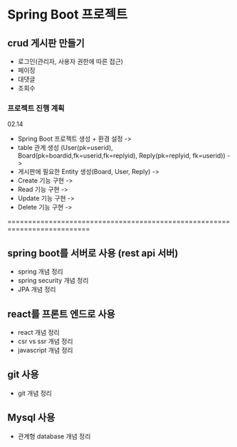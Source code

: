 # Spring Boot 프로젝트

## crud 게시판 만들기

- 로그인(관리자, 사용자 권한에 따른 접근)
- 페이징 
- 대댓글
- 조회수 

### 프로젝트 진행 계획 

02.14 

- Spring Boot 프로젝트 생성 + 환경 설정 -> 
- table 관계 생성 (User(pk=userid), Board(pk=boardid,fk=userid,fk=replyid), Reply(pk=replyid, fk=userid)) ->
- 게시판에 필요한 Entity 생성(Board, User, Reply) -> 
- Create 기능 구현 ->
- Read 기능 구현 ->
- Update 기능 구현 ->
- Delete 기능 구현 -> 

==========================================================================


## spring boot를 서버로 사용 (rest api 서버)

- spring 개념 정리 
- spring security 개념 정리
- JPA 개념 정리

## react를 프론트 엔드로 사용

- react 개념 정리
- csr vs ssr 개념 정리
- javascript 개념 정리

## git 사용

- git 개념 정리 

## Mysql 사용

- 관계형 database 개념 정리
